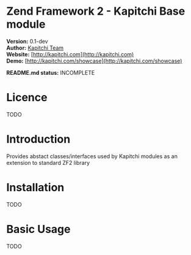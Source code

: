 Zend Framework 2 - Kapitchi Base module
==============================================

__Version:__ 0.1-dev  
__Author:__  [Kapitchi Team](http://kapitchi.com/team)  
__Website:__ [http://kapitchi.com](http://kapitchi.com)  
__Demo:__    [http://kapitchi.com/showcase](http://kapitchi.com/showcase)  

__README.md status:__ INCOMPLETE  

Licence
=======

TODO


Introduction
============

Provides abstact classes/interfaces used by Kapitchi modules as an extension to standard ZF2 library

Installation
============

TODO

Basic Usage
===========

TODO

